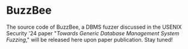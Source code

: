 # BuzzBee

The source code of BuzzBee, a DBMS fuzzer discussed in the USENIX Security '24 paper "*Towards Generic Database Management System Fuzzing*," will be released here upon paper publication. Stay tuned!